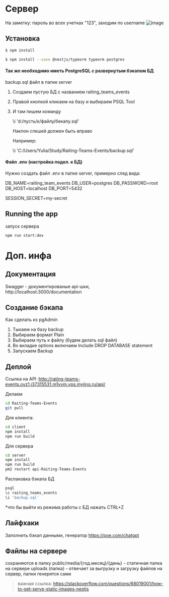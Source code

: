# Сервер

На заметку:
пароль во всех учетках "123", заходим по username
![image](https://user-images.githubusercontent.com/74527737/222896661-048ae0a0-723c-40ee-886a-be53151b1b9c.png)


## Установка

```bash
$ npm install

$ npm install --save @nestjs/typeorm typeorm postgres
```

#### Так же необходимо иметь PostgreSQL с развернутым бэкапом БД
backup.sql файл в папке server

1. Создаем пустую БД с названием raiting_teams_events

2. Правой кнопкой кликаем на базу и выбираем PSQL Tool

3. И там пишем команду

     \i 'd:/пусть/к/файлу/бекапу.sql'

     Наклон слешей должен быть вправо

     Например:

     \i 'C:/Users/Yulia/Study/Raiting-Teams-Events/backup.sql'


#### Файл .env (настройка подкл. к БД)
Нужно создать файл .env в папке server, примерно след вида:

DB_NAME=raiting_team_events
DB_USER=postgres
DB_PASSWORD=root
DB_HOST=localhost
DB_PORT=5432

SESSION_SECRET=my-secret

## Running the app
запуск сервера
```bash
npm run start:dev
```


# Доп. инфа

## Документация
Swagger - документированые api-шки, http://localhost:3000/documentation

## Создание бэкапа

Как сделать из pgAdmin

1. Тыкаем на базу backup
2. Выбираем формат Plain
3. Выбираем путь к файлу (будем делать sql файл)
4. Во вкладке options включаем Include DROP DATABASE statement
5. Запускаем Backup

## Деплой
Ссылка на API :http://rating-teams-events.ovz1.j37315531.m1yvm.vps.myjino.ru/api/

Делаем 
```bash
cd Raiting-Teams-Events
git pull

```
Для клиента:

```bash
cd client
npm install
npm run build

```

Для сервера
```bash
cd server
npm install
npm run build
pm2 restart api-Raiting-Teams-Events

```

Распаковка бэкапа БД
```bash
psql
\c raiting_teams_events
\i 'backup.sql'
```
*что бы выйти из режима работы с БД нажать CTRL+Z


## Лайфхаки

Заполнить бэкап данными, генератор
https://poe.com/chatgpt

## Файлы на сервере

сохраняются в папку public/media/{год.месяц}/{день}  - статичная папка на сервере
uploads (папка) - отвечает за выгрузку и загрузку файлов на сервер, папки генерятся сами

> важная ссылка: https://stackoverflow.com/questions/68019001/how-to-get-serve-static-images-nestjs

